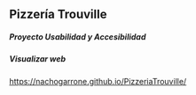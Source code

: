 ## Pizzería Trouville

##### Proyecto Usabilidad y Accesibilidad

##### Visualizar web
https://nachogarrone.github.io/PizzeriaTrouville/
